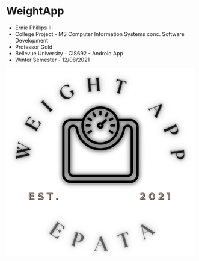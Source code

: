 # WeightApp
- Ernie Phillips III
- College Project - MS Computer Information Systems conc. Software Development
- Professor Gold
- Bellevue University - CIS692 - Android App 
- Winter Semester - 12/08/2021

![This is an image](https://github.com/erniephillips/WeightApp/blob/master/WeightApp/Resources/drawable/weight_app_logo.png)
